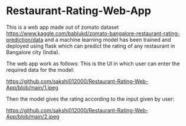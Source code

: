 # Restaurant-Rating-Web-App

This is a web app made out of zomato dataset https://www.kaggle.com/bablukd/zomato-bangalore-restaurant-rating-prediction/data and a machine learning model has been trained and deployed using flask which can predict the rating of any restaurant in Bangalore city (India).

The web app work as follows:
This is the UI in which user can enter the required data for the model:

https://github.com/sakshi012000/Restaurant-Rating-Web-App/blob/main/1.jpeg

Then the model gives the rating according to the input given by user:

https://github.com/sakshi012000/Restaurant-Rating-Web-App/blob/main/2.jpeg

